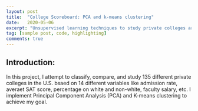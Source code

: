 ```yaml
---
layout: post
title:  "College Scoreboard: PCA and k-means clustering"
date:   2020-05-06
excerpt: "Unsupervised learning techniques to study private colleges around the U.S.: R"
tag: [sample post, code, highlighting]
comments: true
---
```

   
## Introduction:

In this project, I attempt to classify, compare, and study 135 different private colleges in the U.S. bsaed on 14 different variables like admission rate, averaet SAT score, percentage on white and non-white, faculty salary, etc. I implement Principal Component Analysis (PCA) and K-means clustering to achieve my goal. 



